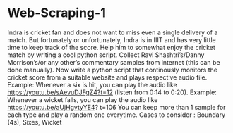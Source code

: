 # Web-Scraping-1

Indra is cricket fan and does not want to miss even a single delivery of a match. But fortunately or
unfortunately, Indra is in IIIT and has very little time to keep track of the score. Help him to
somewhat enjoy the cricket match by writing a cool python script.
Collect Ravi Shashtri’s/Danny Morrison’s/or any other’s commentary samples from internet (this
can be done manually). Now write a python script that continously monitors the cricket score from
a suitable website and plays respective audio file.
Example: Whenever a six is hit, you can play the audio like https://youtu.be/sAevuDJFgZ4?t=12
(listen from 0:14 to 0:20).
Example: Whenever a wicket falls, you can play the audio like https://youtu.be/aUjHgvtyYE4?
t=106
You can keep more than 1 sample for each type and play a random one everytime.
Cases to consider : Boundary (4s), Sixes, Wicket
